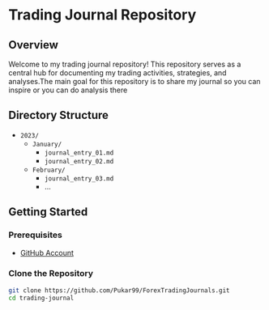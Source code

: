 # Trading Journal Repository

## Overview

Welcome to my trading journal repository! This repository serves as a central hub for documenting my trading activities, strategies, and analyses.The main goal for this repository is to share my journal so you can inspire or you can do analysis there

## Directory Structure

- `2023/`
  - `January/`
    - `journal_entry_01.md`
    - `journal_entry_02.md`
  - `February/`
    - `journal_entry_03.md`
    - ...

## Getting Started

### Prerequisites

- [GitHub Account](https://github.com/Pukar99)

### Clone the Repository

```bash
git clone https://github.com/Pukar99/ForexTradingJournals.git
cd trading-journal
